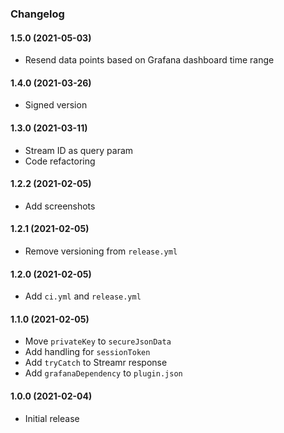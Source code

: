 ### Changelog

#### 1.5.0 (2021-05-03)
* Resend data points based on Grafana dashboard time range

#### 1.4.0 (2021-03-26)
* Signed version

#### 1.3.0 (2021-03-11)
* Stream ID as query param
* Code refactoring

#### 1.2.2 (2021-02-05)
* Add screenshots

#### 1.2.1 (2021-02-05)
* Remove versioning from `release.yml`

#### 1.2.0 (2021-02-05)
* Add `ci.yml` and `release.yml`

#### 1.1.0 (2021-02-05)
* Move `privateKey` to `secureJsonData`
* Add handling for `sessionToken`
* Add `tryCatch` to Streamr response
* Add `grafanaDependency` to `plugin.json`

#### 1.0.0 (2021-02-04)
* Initial release
